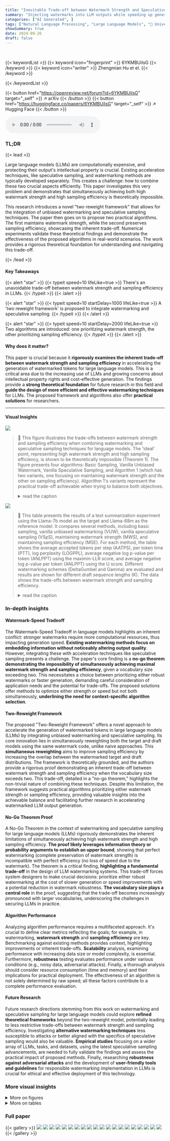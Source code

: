 ```yaml
---
title: "Inevitable Trade-off between Watermark Strength and Speculative Sampling Efficiency for Language Models"
summary: "Injecting watermarks into LLM outputs while speeding up generation is impossible; this paper proves this trade-off and offers methods prioritizing either watermark strength or speed."
categories: ["AI Generated", ]
tags: ["Natural Language Processing", "Large Language Models", "🏢 University of Maryland",]
showSummary: true
date: 2024-09-26
draft: false
---
```


<br>

{{< keywordList >}}
{{< keyword icon="fingerprint" >}} 6YKMBUiIsG {{< /keyword >}}
{{< keyword icon="writer" >}} Zhengmian Hu et el. {{< /keyword >}}
 
{{< /keywordList >}}

{{< button href="https://openreview.net/forum?id=6YKMBUiIsG" target="_self" >}}
↗ arXiv
{{< /button >}}
{{< button href="https://huggingface.co/papers/6YKMBUiIsG" target="_self" >}}
↗ Hugging Face
{{< /button >}}



<audio controls>
    <source src="https://ai-paper-reviewer.com/6YKMBUiIsG/podcast.wav" type="audio/wav">
    Your browser does not support the audio element.
</audio>


### TL;DR


{{< lead >}}

Large language models (LLMs) are computationally expensive, and protecting their output's intellectual property is crucial.  Existing acceleration techniques, like speculative sampling, and watermarking methods are typically developed separately.  This creates a challenge: how to combine these two crucial aspects efficiently. This paper investigates this very problem and demonstrates that simultaneously achieving both high watermark strength and high sampling efficiency is theoretically impossible. 

This research introduces a novel "two reweight framework" that allows for the integration of unbiased watermarking and speculative sampling techniques. The paper then goes on to propose two practical algorithms.  The first maintains watermark strength, while the second preserves sampling efficiency, showcasing the inherent trade-off.  Numerical experiments validate these theoretical findings and demonstrate the effectiveness of the proposed algorithms in real-world scenarios.  The work provides a rigorous theoretical foundation for understanding and navigating this trade-off.

{{< /lead >}}


#### Key Takeaways

{{< alert "star" >}}
{{< typeit speed=10 lifeLike=true >}} There's an unavoidable trade-off between watermark strength and sampling efficiency in LLMs. {{< /typeit >}}
{{< /alert >}}

{{< alert "star" >}}
{{< typeit speed=10 startDelay=1000 lifeLike=true >}} A 'two reweight framework' is proposed to integrate watermarking and speculative sampling. {{< /typeit >}}
{{< /alert >}}

{{< alert "star" >}}
{{< typeit speed=10 startDelay=2000 lifeLike=true >}} Two algorithms are introduced: one prioritizing watermark strength, the other prioritizing sampling efficiency. {{< /typeit >}}
{{< /alert >}}

#### Why does it matter?
This paper is crucial because it **rigorously examines the inherent trade-off between watermark strength and sampling efficiency** in accelerating the generation of watermarked tokens for large language models. This is a critical area due to the increasing use of LLMs and growing concerns about intellectual property rights and cost-effective generation. The findings provide a **strong theoretical foundation** for future research in this field and **guide the design of more efficient and effective watermarking techniques** for LLMs.  The proposed framework and algorithms also offer **practical solutions** for researchers.

------
#### Visual Insights



![](https://ai-paper-reviewer.com/6YKMBUiIsG/figures_1_1.jpg)

> 🔼 This figure illustrates the trade-offs between watermark strength and sampling efficiency when combining watermarking and speculative sampling techniques for language models.  The 'ideal' point, representing high watermark strength and high sampling efficiency, is shown to be theoretically impossible (Theorem 1).  The figure presents four algorithms: Basic Sampling, Vanilla Unbiased Watermark, Vanilla Speculative Sampling, and Algorithm 1 (which has two variants, one focusing on maintaining watermark strength and the other on sampling efficiency).  Algorithm 1's variants represent the practical trade-off achievable when trying to balance both objectives.
> <details>
> <summary>read the caption</summary>
> Figure 1: Taxonomy of watermarking and speculative sampling trade-offs in language models. The ideal case of maintaining both watermark strength and sampling efficiency is proven to be impossible by the no-go theorem. The proposed algorithms focus on maintaining either watermark strength or sampling efficiency.
> </details>





![](https://ai-paper-reviewer.com/6YKMBUiIsG/tables_8_1.jpg)

> 🔼 This table presents the results of a text summarization experiment using the Llama-7b model as the target and Llama-68m as the reference model.  It compares several methods, including basic sampling, vanilla unbiased watermarking (VUW), vanilla speculative sampling (VSpS), maintaining watermark strength (MWS), and maintaining sampling efficiency (MSE). For each method, the table shows the average accepted tokens per step (AATPS), per token time (PTT), log perplexity (LOGPPL), average negative log p-value per token (ANLPPT) using the maximin-LLR score, and average negative log p-value per token (ANLPPT) using the U score.  Different watermarking schemes (DeltaGumbel and Gamma) are evaluated and results are shown for different draft sequence lengths (K). The data shows the trade-offs between watermark strength and sampling efficiency.
> <details>
> <summary>read the caption</summary>
> Table 1: Text summarization task with LLaMa-7b model [42] as target model and LLaMa-68m model [25] as reference model.
> </details>





### In-depth insights


#### Watermark-Speed Tradeoff
The Watermark-Speed Tradeoff in language models highlights an inherent conflict: stronger watermarks require more computational resources, thus impacting generation speed.  **Existing watermarking methods focus on embedding information without noticeably altering output quality**.  However, integrating these with acceleration techniques like speculative sampling presents a challenge.  The paper's core finding is a **no-go theorem demonstrating the impossibility of simultaneously achieving maximal watermark strength and sampling efficiency**, given a vocabulary size exceeding two.  This necessitates a choice between prioritizing either robust watermarks or faster generation, demanding careful consideration of application needs and the potential for trade-offs. The proposed solutions offer methods to optimize either strength or speed but not both simultaneously, **underlining the need for context-specific algorithm selection**.

#### Two-Reweight Framework
The proposed "Two-Reweight Framework" offers a novel approach to accelerate the generation of watermarked tokens in large language models (LLMs) by integrating unbiased watermarking and speculative sampling.  Its core innovation lies in simultaneously reweighting both the target and draft models using the same watermark code, unlike naive approaches. This **simultaneous reweighting** aims to improve sampling efficiency by increasing the overlap between the watermarked target and draft distributions.  The framework is theoretically grounded, and the authors provide a rigorous proof demonstrating an inherent trade-off between watermark strength and sampling efficiency when the vocabulary size exceeds two.  This trade-off, detailed in a "no-go theorem," highlights the non-trivial nature of combining these techniques.  Despite this limitation, the framework suggests practical algorithms prioritizing either watermark strength or sampling efficiency, providing valuable insights into the achievable balance and facilitating further research in accelerating watermarked LLM output generation.

#### No-Go Theorem Proof
A No-Go Theorem in the context of watermarking and speculative sampling for large language models (LLMs) rigorously demonstrates the inherent limitations of simultaneously achieving high watermark strength and high sampling efficiency.  **The proof likely leverages information theory or probability arguments to establish an upper bound**, showing that perfect watermarking (complete preservation of watermark strength) is incompatible with perfect efficiency (no loss of speed due to the watermark).  The theorem is a critical finding, **highlighting a fundamental trade-off** in the design of LLM watermarking systems. This trade-off forces system designers to make crucial decisions: prioritize either robust watermarking at the cost of slower generation or speed improvements with a potential reduction in watermark robustness.  **The vocabulary size plays a central role** in the proof, suggesting that the trade-off becomes increasingly pronounced with larger vocabularies, underscoring the challenges in securing LLMs in practice.

#### Algorithm Performance
Analyzing algorithm performance requires a multifaceted approach.  It's crucial to define clear metrics reflecting the goals; for example, in watermarking, **watermark strength** and **sampling efficiency** are key.  Benchmarking against existing methods provides context, highlighting improvements or inherent trade-offs.  **Scalability** analysis, examining performance with increasing data size or model complexity, is essential.  Furthermore, **robustness** testing evaluates performance under various conditions (e.g., noisy data, adversarial attacks).  Finally, a thorough analysis should consider resource consumption (time and memory) and their implications for practical deployment.  The effectiveness of an algorithm is not solely determined by raw speed; all these factors contribute to a complete performance evaluation.

#### Future Research
Future research directions stemming from this work on watermarking and speculative sampling for large language models could explore **refined theoretical frameworks** beyond the two-reweight model, potentially leading to less restrictive trade-offs between watermark strength and sampling efficiency.  Investigating **alternative watermarking techniques** less susceptible to attacks or better aligned with the specifics of speculative sampling would also be valuable.  **Empirical studies** focusing on a wider array of LLMs, tasks, and datasets, using the latest speculative sampling advancements, are needed to fully validate the findings and assess the practical impact of proposed methods.  Finally, researching **robustness against adversarial attacks** and the development of **user-friendly tools and guidelines** for responsible watermarking implementation in LLMs is crucial for ethical and effective deployment of this technology.


### More visual insights

<details>
<summary>More on figures
</summary>


![](https://ai-paper-reviewer.com/6YKMBUiIsG/figures_8_1.jpg)

> 🔼 This figure presents a taxonomy illustrating the trade-offs between watermark strength and speculative sampling efficiency in language models.  It shows that simultaneously achieving the highest watermark strength and highest sampling efficiency is impossible, as proven by a theoretical 'no-go' theorem within the paper. The figure highlights two proposed algorithmic approaches: one prioritizing watermark strength and another prioritizing sampling efficiency, representing the practical trade-offs inherent in the problem.
> <details>
> <summary>read the caption</summary>
> Figure 1: Taxonomy of watermarking and speculative sampling trade-offs in language models. The ideal case of maintaining both watermark strength and sampling efficiency is proven to be impossible by the no-go theorem. The proposed algorithms focus on maintaining either watermark strength or sampling efficiency.
> </details>



![](https://ai-paper-reviewer.com/6YKMBUiIsG/figures_20_1.jpg)

> 🔼 This figure presents a taxonomy showing the trade-offs between watermark strength and speculative sampling efficiency in language models.  The central point is a theoretical result (no-go theorem) proving it's impossible to simultaneously maximize both.  The figure illustrates this trade-off and shows how two proposed algorithms prioritize either watermark strength or sampling efficiency.
> <details>
> <summary>read the caption</summary>
> Figure 1: Taxonomy of watermarking and speculative sampling trade-offs in language models. The ideal case of maintaining both watermark strength and sampling efficiency is proven to be impossible by the no-go theorem. The proposed algorithms focus on maintaining either watermark strength or sampling efficiency.
> </details>



![](https://ai-paper-reviewer.com/6YKMBUiIsG/figures_21_1.jpg)

> 🔼 This figure compares several methods for watermarking and speculative sampling of large language models using two metrics: Average Accepted Tokens Per Step (AATPS) for sampling efficiency, and Average Negative Log P-value Per Token (ANLPPT) for watermark strength.  The results are shown for different watermarking schemes (DeltaGumbel and Gamma reweight) and different watermark strength measurement methods (maximin-LLR and U score).
> <details>
> <summary>read the caption</summary>
> Figure 2: Comparison of different methods. The x-axis shows the Average Accepted Tokens Per Step (AATPS) as a measure of speculative sampling efficiency, while y-axis shows the Average Negative Log P-value Per Token (ANLPPT) as a measure of watermark strength. The P-value is computed based on either a likelihood-based test using the maximin-LLR score (left) or a likelihood-agnostic test using the U score (right). Watermarking is performed using either the DeltaGumbel reweight (top) or the Gamma reweight (bottom). Error bars represent 30 confidence intervals.
> </details>



![](https://ai-paper-reviewer.com/6YKMBUiIsG/figures_22_1.jpg)

> 🔼 This figure presents a taxonomy that visualizes the trade-offs between watermark strength and speculative sampling efficiency in language models.  The central point is a theoretical result showing that it's impossible to simultaneously maximize both watermark strength and sampling efficiency. The taxonomy then branches out to illustrate two proposed algorithmic approaches: one prioritizing watermark strength, and the other prioritizing sampling efficiency. Each approach represents a practical strategy for navigating the inherent trade-off identified by the no-go theorem.
> <details>
> <summary>read the caption</summary>
> Figure 1: Taxonomy of watermarking and speculative sampling trade-offs in language models. The ideal case of maintaining both watermark strength and sampling efficiency is proven to be impossible by the no-go theorem. The proposed algorithms focus on maintaining either watermark strength or sampling efficiency.
> </details>



</details>




<details>
<summary>More on tables
</summary>


![](https://ai-paper-reviewer.com/6YKMBUiIsG/tables_23_1.jpg)
> 🔼 This table presents the results of a text summarization experiment using the Llama-7b model as the target and Llama-68m as the reference model.  Different watermarking and speculative sampling methods are compared across various metrics. The metrics include Average Accepted Tokens Per Step (AATPS) to measure sampling efficiency, Per Token Time (PTT) for inference speed, Log Perplexity (LOGPPL) to evaluate output quality, and Average Negative Log P-value Per Token (ANLPPT) for watermark strength, using both maximin-LLR and U scores for different reweighting schemes (DeltaGumbel and Gamma). The results are shown for different draft sequence lengths (K=1,2,3,4) for each method.
> <details>
> <summary>read the caption</summary>
> Table 1: Text summarization task with LLaMa-7b model [42] as target model and LLaMa-68m model [25] as reference model.
> </details>

![](https://ai-paper-reviewer.com/6YKMBUiIsG/tables_24_1.jpg)
> 🔼 This table presents the results of a text summarization task using different methods.  It compares basic sampling, vanilla unbiased watermarking (VUW), vanilla speculative sampling (VSpS), methods that maintain watermark strength (MWS), and methods that maintain sampling efficiency (MSE). For each method, the table shows the average accepted tokens per step (AATPS) as a measure of sampling efficiency, the per-token time (PTT) as a measure of computational efficiency, the log perplexity (LOGPPL) as a measure of output quality, and the average negative log P-value per token (ANLPPT) as a measure of watermark strength.  Different reweighting schemes (DeltaGumbel and Gamma) are used to evaluate the watermarking strength and the P-value is computed based on likelihood-based tests (maximin-LLR) and likelihood-agnostic tests (U Score). The experiment is conducted with different draft sequence lengths (K=1,2,3,4).
> <details>
> <summary>read the caption</summary>
> Table 1: Text summarization task with LLaMa-7b model [42] as target model and LLaMa-68m model [25] as reference model.
> </details>

![](https://ai-paper-reviewer.com/6YKMBUiIsG/tables_25_1.jpg)
> 🔼 This table presents the results of text summarization experiments using different methods.  The methods are compared across several metrics, including Average Accepted Tokens Per Step (AATPS) representing sampling efficiency, Per Token Time (PTT) representing inference latency, and Log Perplexity (LOGPPL) representing the quality of generated text.  Additionally, watermark strength is measured using the Average Negative Log P-value Per Token (ANLPPT), calculated via both maximin-LLR score and U score,  for different watermarking schemes (DeltaGumbel and Gamma reweight). The table shows results for different draft sequence lengths (K).
> <details>
> <summary>read the caption</summary>
> Table 1: Text summarization task with LLaMa-7b model [42] as target model and LLaMa-68m model [25] as reference model.
> </details>

![](https://ai-paper-reviewer.com/6YKMBUiIsG/tables_26_1.jpg)
> 🔼 This table presents the results of a text summarization experiment using two language models: LLaMa-7b as the target and LLaMa-68m as the reference.  It compares various methods (Basic Sampling, VUW, VSpS, MSE, and MWS) across different draft sequence lengths (K=1, 2, 3, 4) and reweighting techniques (No Reweight, DeltaGumbel, Gamma). For each method and configuration, it reports the Average Accepted Tokens Per Step (AATPS), Per Token Time (PTT), Log Perplexity (LOGPPL), Average Negative Log P-value Per Token (ANLPPT) using the U score and the maximin-LLR score.  The AATPS indicates the efficiency of the speculative sampling method, the PTT is the average time taken per token, the LOGPPL measures the quality of the generated text, while the ANLPPT (using U score and maximin-LLR score) reflects the watermark strength.
> <details>
> <summary>read the caption</summary>
> Table 1: Text summarization task with LLaMa-7b model [42] as target model and LLaMa-68m model [25] as reference model.
> </details>

</details>




### Full paper

{{< gallery >}}
<img src="https://ai-paper-reviewer.com/6YKMBUiIsG/1.png" class="grid-w50 md:grid-w33 xl:grid-w25" />
<img src="https://ai-paper-reviewer.com/6YKMBUiIsG/2.png" class="grid-w50 md:grid-w33 xl:grid-w25" />
<img src="https://ai-paper-reviewer.com/6YKMBUiIsG/3.png" class="grid-w50 md:grid-w33 xl:grid-w25" />
<img src="https://ai-paper-reviewer.com/6YKMBUiIsG/4.png" class="grid-w50 md:grid-w33 xl:grid-w25" />
<img src="https://ai-paper-reviewer.com/6YKMBUiIsG/5.png" class="grid-w50 md:grid-w33 xl:grid-w25" />
<img src="https://ai-paper-reviewer.com/6YKMBUiIsG/6.png" class="grid-w50 md:grid-w33 xl:grid-w25" />
<img src="https://ai-paper-reviewer.com/6YKMBUiIsG/7.png" class="grid-w50 md:grid-w33 xl:grid-w25" />
<img src="https://ai-paper-reviewer.com/6YKMBUiIsG/8.png" class="grid-w50 md:grid-w33 xl:grid-w25" />
<img src="https://ai-paper-reviewer.com/6YKMBUiIsG/9.png" class="grid-w50 md:grid-w33 xl:grid-w25" />
<img src="https://ai-paper-reviewer.com/6YKMBUiIsG/10.png" class="grid-w50 md:grid-w33 xl:grid-w25" />
<img src="https://ai-paper-reviewer.com/6YKMBUiIsG/11.png" class="grid-w50 md:grid-w33 xl:grid-w25" />
<img src="https://ai-paper-reviewer.com/6YKMBUiIsG/12.png" class="grid-w50 md:grid-w33 xl:grid-w25" />
<img src="https://ai-paper-reviewer.com/6YKMBUiIsG/13.png" class="grid-w50 md:grid-w33 xl:grid-w25" />
<img src="https://ai-paper-reviewer.com/6YKMBUiIsG/14.png" class="grid-w50 md:grid-w33 xl:grid-w25" />
<img src="https://ai-paper-reviewer.com/6YKMBUiIsG/15.png" class="grid-w50 md:grid-w33 xl:grid-w25" />
<img src="https://ai-paper-reviewer.com/6YKMBUiIsG/16.png" class="grid-w50 md:grid-w33 xl:grid-w25" />
<img src="https://ai-paper-reviewer.com/6YKMBUiIsG/17.png" class="grid-w50 md:grid-w33 xl:grid-w25" />
<img src="https://ai-paper-reviewer.com/6YKMBUiIsG/18.png" class="grid-w50 md:grid-w33 xl:grid-w25" />
<img src="https://ai-paper-reviewer.com/6YKMBUiIsG/19.png" class="grid-w50 md:grid-w33 xl:grid-w25" />
<img src="https://ai-paper-reviewer.com/6YKMBUiIsG/20.png" class="grid-w50 md:grid-w33 xl:grid-w25" />
{{< /gallery >}}